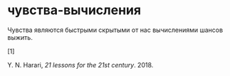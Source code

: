 # чувства-вычисления
Чувства являются быстрыми скрытыми от нас вычислениями шансов выжить.

\[1\]

Y. N. Harari, _21 lessons for the 21st century_. 2018.
